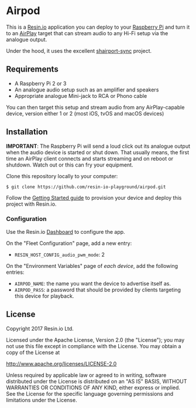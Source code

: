 Airpod
======

This is a [Resin.io][resin-io] application you can deploy to your [Raspberry Pi][raspberry] and turn it to an [AirPlay][airplay] target that can stream audio to any Hi-Fi setup via the analogue output.

Under the hood, it uses the excellent [shairport-sync][shairport-sync] project.

[resin-io]: https://www.resin.io/
[raspberry]: https://raspberrypi.org/
[airplay]: https://www.apple.com/airplay/
[shairport-sync]: https://github.com/mikebrady/shairport-sync


Requirements
------------

- A Raspberry Pi 2 or 3
- An analogue audio setup such as an amplifier and speakers
- Appropriate analogue Mini-jack to RCA or Phono cable

You can then target this setup and stream audio from any AirPlay-capable device, version either 1 or 2 (most iOS, tvOS and macOS devices)


Installation
------------

**IMPORTANT**: The Raspberry Pi will send a loud click out its analogue output when the audio device is started or shut down. That usually means, the first time an AirPlay client connects and starts streaming and on reboot or shutdown. Watch out or this can fry your equipment.


Clone this repository locally to your computer:

    $ git clone https://github.com/resin-io-playground/airpod.git

Follow the [Getting Started guide][getting-started] to provision your device and deploy this project with Resin.io.

### Configuration

Use the Resin.io [Dashboard][dashboard] to configure the app.

On the "Fleet Configuration" page, add a new entry:

  - `RESIN_HOST_CONFIG_audio_pwm_mode`: 2

On the "Environment Variables" page of *each device*, add the following entries:

  - `AIRPOD_NAME`: the name you want the device to advertise itself as.
  - `AIRPOD_PASS`: a password that should be provided by clients targeting this device for playback.

[dashboard]: https://dashboard.resin.io/
[getting-started]: https://docs.resin.io/raspberrypi3/nodejs/getting-started/


License
-------

Copyright 2017 Resin.io Ltd.

Licensed under the Apache License, Version 2.0 (the "License");
you may not use this file except in compliance with the License.
You may obtain a copy of the License at

   http://www.apache.org/licenses/LICENSE-2.0

Unless required by applicable law or agreed to in writing, software
distributed under the License is distributed on an "AS IS" BASIS,
WITHOUT WARRANTIES OR CONDITIONS OF ANY KIND, either express or implied.
See the License for the specific language governing permissions and
limitations under the License.
